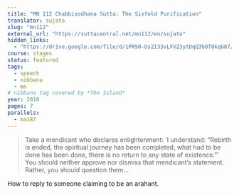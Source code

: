 ```yaml
---
title: "MN 112 Chabbisodhana Sutta: The Sixfold Purification"
translator: sujato
slug: "mn112"
external_url: "https://suttacentral.net/mn112/en/sujato"
hidden_links:
  - "https://drive.google.com/file/d/1PR50-Us2I33vLFVZ3ytDqQ3b0f8kqG87/view?usp=drivesdk"
course: stages
status: featured
tags:
  - speech
  - nibbana
  - mn
# nibbana tag covered by *The Island*
year: 2018
pages: 7
parallels:
  - ma187
---
```


> Take a mendicant who declares enlightenment: ‘I understand: “Rebirth is ended, the spiritual journey has been completed, what had to be done has been done, there is no return to any state of existence.”’
You should neither approve nor dismiss that mendicant’s statement. Rather, you should question them...

How to reply to someone claiming to be an arahant.
